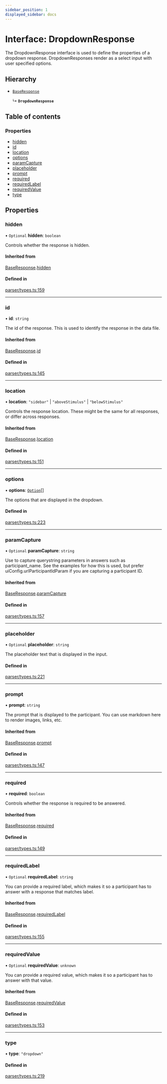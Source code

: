 ```yaml
---
sidebar_position: 1
displayed_sidebar: docs
---
```


# Interface: DropdownResponse

The DropdownResponse interface is used to define the properties of a dropdown response.
DropdownResponses render as a select input with user specified options.

## Hierarchy

- [`BaseResponse`](BaseResponse.md)

  ↳ **`DropdownResponse`**

## Table of contents

### Properties

- [hidden](DropdownResponse.md#hidden)
- [id](DropdownResponse.md#id)
- [location](DropdownResponse.md#location)
- [options](DropdownResponse.md#options)
- [paramCapture](DropdownResponse.md#paramcapture)
- [placeholder](DropdownResponse.md#placeholder)
- [prompt](DropdownResponse.md#prompt)
- [required](DropdownResponse.md#required)
- [requiredLabel](DropdownResponse.md#requiredlabel)
- [requiredValue](DropdownResponse.md#requiredvalue)
- [type](DropdownResponse.md#type)

## Properties

### hidden

• `Optional` **hidden**: `boolean`

Controls whether the response is hidden.

#### Inherited from

[BaseResponse](BaseResponse.md).[hidden](BaseResponse.md#hidden)

#### Defined in

[parser/types.ts:159](https://github.com/revisit-studies/study/blob/bdd28e8/src/parser/types.ts#L159)

___

### id

• **id**: `string`

The id of the response. This is used to identify the response in the data file.

#### Inherited from

[BaseResponse](BaseResponse.md).[id](BaseResponse.md#id)

#### Defined in

[parser/types.ts:145](https://github.com/revisit-studies/study/blob/bdd28e8/src/parser/types.ts#L145)

___

### location

• **location**: ``"sidebar"`` \| ``"aboveStimulus"`` \| ``"belowStimulus"``

Controls the response location. These might be the same for all responses, or differ across responses.

#### Inherited from

[BaseResponse](BaseResponse.md).[location](BaseResponse.md#location)

#### Defined in

[parser/types.ts:151](https://github.com/revisit-studies/study/blob/bdd28e8/src/parser/types.ts#L151)

___

### options

• **options**: [`Option`](Option.md)[]

The options that are displayed in the dropdown.

#### Defined in

[parser/types.ts:223](https://github.com/revisit-studies/study/blob/bdd28e8/src/parser/types.ts#L223)

___

### paramCapture

• `Optional` **paramCapture**: `string`

Use to capture querystring parameters in answers such as participant_name. See the examples for how this is used, but prefer uiConfig.urlParticipantIdParam if you are capturing a participant ID.

#### Inherited from

[BaseResponse](BaseResponse.md).[paramCapture](BaseResponse.md#paramcapture)

#### Defined in

[parser/types.ts:157](https://github.com/revisit-studies/study/blob/bdd28e8/src/parser/types.ts#L157)

___

### placeholder

• `Optional` **placeholder**: `string`

The placeholder text that is displayed in the input.

#### Defined in

[parser/types.ts:221](https://github.com/revisit-studies/study/blob/bdd28e8/src/parser/types.ts#L221)

___

### prompt

• **prompt**: `string`

The prompt that is displayed to the participant. You can use markdown here to render images, links, etc.

#### Inherited from

[BaseResponse](BaseResponse.md).[prompt](BaseResponse.md#prompt)

#### Defined in

[parser/types.ts:147](https://github.com/revisit-studies/study/blob/bdd28e8/src/parser/types.ts#L147)

___

### required

• **required**: `boolean`

Controls whether the response is required to be answered.

#### Inherited from

[BaseResponse](BaseResponse.md).[required](BaseResponse.md#required)

#### Defined in

[parser/types.ts:149](https://github.com/revisit-studies/study/blob/bdd28e8/src/parser/types.ts#L149)

___

### requiredLabel

• `Optional` **requiredLabel**: `string`

You can provide a required label, which makes it so a participant has to answer with a response that matches label.

#### Inherited from

[BaseResponse](BaseResponse.md).[requiredLabel](BaseResponse.md#requiredlabel)

#### Defined in

[parser/types.ts:155](https://github.com/revisit-studies/study/blob/bdd28e8/src/parser/types.ts#L155)

___

### requiredValue

• `Optional` **requiredValue**: `unknown`

You can provide a required value, which makes it so a participant has to answer with that value.

#### Inherited from

[BaseResponse](BaseResponse.md).[requiredValue](BaseResponse.md#requiredvalue)

#### Defined in

[parser/types.ts:153](https://github.com/revisit-studies/study/blob/bdd28e8/src/parser/types.ts#L153)

___

### type

• **type**: ``"dropdown"``

#### Defined in

[parser/types.ts:219](https://github.com/revisit-studies/study/blob/bdd28e8/src/parser/types.ts#L219)
